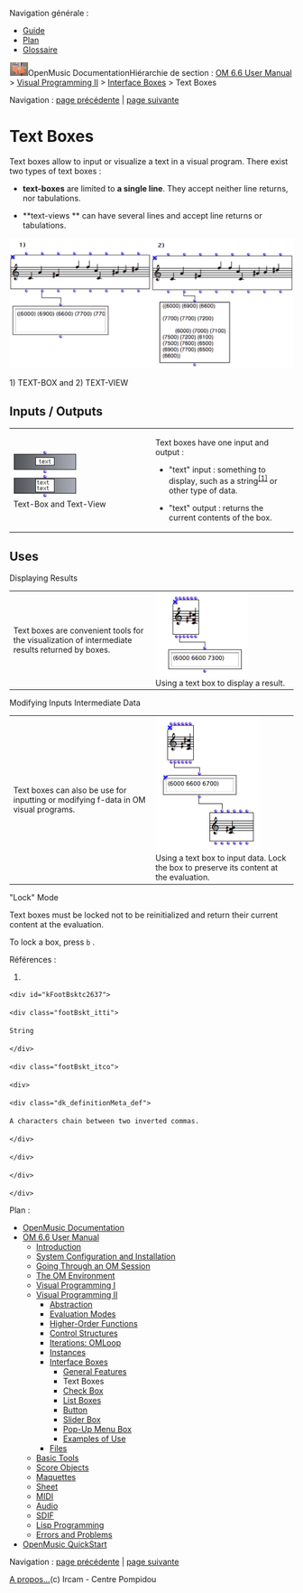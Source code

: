 <div id="tplf" class="tplPage">

<div id="tplh">

<span class="hidden">Navigation générale : </span>

  - [<span>Guide</span>](OM-Documentation.md)
  - [<span>Plan</span>](OM-Documentation_1.md)
  - [<span>Glossaire</span>](OM-Documentation_2.md)

</div>

<div id="tplt">

![empty.gif](../tplRes/page/empty.gif)![logoom1.png](../res/logoom1.png)<span class="tplTi">OpenMusic
Documentation</span><span class="sw_outStack_navRoot"><span class="hidden">Hiérarchie
de section : </span>[<span>OM 6.6 User
Manual</span>](OM-User-Manual.md)<span class="stkSep"> \>
</span>[<span>Visual Programming
II</span>](AdvancedVisualProgramming.md)<span class="stkSep"> \>
</span>[<span>Interface
Boxes</span>](InterfaceBoxes.md)<span class="stkSep"> \>
</span><span class="stkSel_yes"><span>Text Boxes</span></span></span>

</div>

<div class="tplNav">

<span class="hidden">Navigation : </span>[<span>page
précédente</span>](GeneralFeatures.md "page précédente(General Features)")<span class="hidden">
| </span>[<span>page
suivante</span>](CheckBox.md "page suivante(Check Box)")

</div>

<div id="tplc" class="tplc_out_yes">

<div style="text-align: center;">



</div>

<div class="headCo">

# <span>Text Boxes</span>

<div class="headCo_co">

<div>

<div class="infobloc">

<div class="txt">

Text boxes allow to input or visualize a text in a visual program. There
exist two types of text boxes :

  - **text-boxes** are limited to **a single line**. They accept neither
    line returns, nor tabulations.

  - **text-views ** can have several lines and accept line returns or
    tabulations.

</div>

<div class="caption">

<div class="caption_co">

![1) TEXT-BOX and 2) TEXT-VIEW](../res/textview.png)

</div>

<div class="caption_ti">

1\) TEXT-BOX and 2) TEXT-VIEW

</div>

</div>

</div>

<div class="part">

## <span>Inputs / Outputs</span>

<div class="part_co">

<div class="infobloc">

<div class="txtRes">

<table>
<colgroup>
<col style="width: 50%" />
<col style="width: 50%" />
</colgroup>
<tbody>
<tr class="odd">
<td><div class="caption">
<div class="caption_co">
<img src="../res/textbox1.png" width="112" height="83" alt="Text-Box and Text-View" />
</div>
<div class="caption_ti">
Text-Box and Text-View
</div>
</div></td>
<td><div class="dk_txtRes_txt txt">
<p>Text boxes have one input and output :</p>
<ul>
<li><p>"text" input : something to display, such as a <span id="i2" class="defRef_ul"><span>string</span></span><sup><a href="#kFootBsktc2637"><span>[</span>1<span>]</span></a></sup> or other type of data.</p></li>
<li><p>"text" output : returns the current contents of the box.</p></li>
</ul>
</div></td>
</tr>
</tbody>
</table>

</div>

</div>

</div>

</div>

<div class="part">

## <span>Uses</span>

<div class="part_co">

<div class="infobloc">

<div class="infobloc_ti">

<span>Displaying Results</span>

</div>

<div class="txtRes">

<table>
<colgroup>
<col style="width: 50%" />
<col style="width: 50%" />
</colgroup>
<tbody>
<tr class="odd">
<td><div class="dk_txtRes_txt txt">
<p>Text boxes are convenient tools for the visualization of intermediate results returned by boxes.</p>
</div></td>
<td><div class="caption">
<div class="caption_co">
<img src="../res/textdisplay.png" width="164" height="149" alt="Using a text box to display a result." />
</div>
<div class="caption_ti">
Using a text box to display a result.
</div>
</div></td>
</tr>
</tbody>
</table>

</div>

</div>

<div class="infobloc">

<div class="infobloc_ti">

<span>Modifying Inputs Intermediate Data</span>

</div>

<div class="txtRes">

<table>
<colgroup>
<col style="width: 50%" />
<col style="width: 50%" />
</colgroup>
<tbody>
<tr class="odd">
<td><div class="dk_txtRes_txt txt">
<p>Text boxes can also be use for inputting or modifying f-data in OM visual programs.</p>
</div></td>
<td><div class="caption">
<div class="caption_co">
<img src="../res/textinput.png" width="187" height="238" alt="Using a text box to input data. Lock the box to preserve its content at the evaluation." />
</div>
<div class="caption_ti">
Using a text box to input data. Lock the box to preserve its content at the evaluation.
</div>
</div></td>
</tr>
</tbody>
</table>

</div>

</div>

<div class="bloc note">

<div class="bloc_ti note_ti">

<span>"Lock" Mode</span>

</div>

<div class="txt">

Text boxes must be locked not to be reinitialized and return their
current content at the evaluation.

To lock a box, press `b` .

</div>

</div>

</div>

</div>

</div>

</div>

</div>

<span class="hidden">Références : </span>

1.  
    
    <div id="kFootBsktc2637">
    
    <div class="footBskt_itti">
    
    String
    
    </div>
    
    <div class="footBskt_itco">
    
    <div>
    
    <div class="dk_definitionMeta_def">
    
    A characters chain between two inverted commas.
    
    </div>
    
    </div>
    
    </div>
    
    </div>

</div>

<div id="tplo" class="tplo_out_yes">

<div class="tplOTp">

<div class="tplOBm">

<div id="mnuFrm">

<span class="hidden">Plan :</span>

<div id="mnuFrmUp" onmouseout="menuScrollTiTask.fSpeed=0;" onmouseover="if(menuScrollTiTask.fSpeed&gt;=0) {menuScrollTiTask.fSpeed=-2; scTiLib.addTaskNow(menuScrollTiTask);}" onclick="menuScrollTiTask.fSpeed-=2;" style="display: none;">

<span id="mnuFrmUpLeft">[](#)</span><span id="mnuFrmUpCenter"></span><span id="mnuFrmUpRight"></span>

</div>

<div id="mnuScroll">

  - [<span>OpenMusic Documentation</span>](OM-Documentation.md)
  - [<span>OM 6.6 User Manual</span>](OM-User-Manual.md)
      - [<span>Introduction</span>](00-Sommaire.md)
      - [<span>System Configuration and
        Installation</span>](Installation.md)
      - [<span>Going Through an OM Session</span>](Goingthrough.md)
      - [<span>The OM Environment</span>](Environment.md)
      - [<span>Visual Programming I</span>](BasicVisualProgramming.md)
      - [<span>Visual Programming
        II</span>](AdvancedVisualProgramming.md)
          - [<span>Abstraction</span>](Abstraction.md)
          - [<span>Evaluation Modes</span>](EvalModes.md)
          - [<span>Higher-Order Functions</span>](HighOrder.md)
          - [<span>Control Structures</span>](Control.md)
          - [<span>Iterations: OMLoop</span>](OMLoop.md)
          - [<span>Instances</span>](Instances.md)
          - [<span>Interface Boxes</span>](InterfaceBoxes.md)
              - [<span>General Features</span>](GeneralFeatures.md)
              - <span id="i3" class="outLeftSel_yes"><span>Text
                Boxes</span></span>
              - [<span>Check Box</span>](CheckBox.md)
              - [<span>List Boxes</span>](ListBoxes.md)
              - [<span>Button</span>](Button.md)
              - [<span>Slider Box</span>](Slider.md)
              - [<span>Pop-Up Menu Box</span>](MenuBoxes.md)
              - [<span>Examples of Use</span>](InterfaceExample.md)
          - [<span>Files</span>](Files.md)
      - [<span>Basic Tools</span>](BasicObjects.md)
      - [<span>Score Objects</span>](ScoreObjects.md)
      - [<span>Maquettes</span>](Maquettes.md)
      - [<span>Sheet</span>](Sheet.md)
      - [<span>MIDI</span>](MIDI.md)
      - [<span>Audio</span>](Audio.md)
      - [<span>SDIF</span>](SDIF.md)
      - [<span>Lisp Programming</span>](Lisp.md)
      - [<span>Errors and Problems</span>](errors.md)
  - [<span>OpenMusic QuickStart</span>](QuickStart-Chapters.md)

</div>

<div id="mnuFrmDown" onmouseout="menuScrollTiTask.fSpeed=0;" onmouseover="if(menuScrollTiTask.fSpeed&lt;=0) {menuScrollTiTask.fSpeed=2; scTiLib.addTaskNow(menuScrollTiTask);}" onclick="menuScrollTiTask.fSpeed+=2;" style="display: none;">

<span id="mnuFrmDownLeft">[](#)</span><span id="mnuFrmDownCenter"></span><span id="mnuFrmDownRight"></span>

</div>

</div>

</div>

</div>

</div>

<div class="tplNav">

<span class="hidden">Navigation : </span>[<span>page
précédente</span>](GeneralFeatures.md "page précédente(General Features)")<span class="hidden">
| </span>[<span>page
suivante</span>](CheckBox.md "page suivante(Check Box)")

</div>

<div id="tplb">

[<span>A propos...</span>](OM-Documentation_3.md)(c) Ircam - Centre
Pompidou

</div>

</div>
